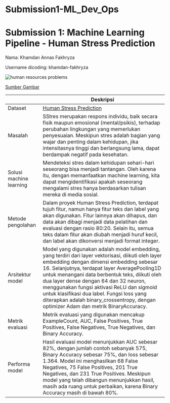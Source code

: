 # Submission1-ML_Dev_Ops
# Submission 1: Machine Learning Pipeline - Human Stress Prediction
Nama: Khamdan Annas Fakhryza

Username dicoding: khamdan-fakhryza

![human resources problems]([https://user-images.githubusercontent.com/58927608/232183728-df31ce54-b58c-4163-a563-5df9d3daf167.jpg](https://blue.kumparan.com/image/upload/fl_progressive,fl_lossy,c_fill,q_auto:best,w_640/v1617766026/m1tpdhifol4xqwxquds4.jpg))

[Sumber Gambar](https://drive.google.com/file/d/1A0N8LXDorJVSPVdc6oLDNy2OMyGcPyi2/view?usp=drive_link)

| | Deskripsi |
| ----------- | ----------- |
| Dataset | [Human Stress Prediction](https://drive.google.com/file/d/1A0N8LXDorJVSPVdc6oLDNy2OMyGcPyi2/view?usp=drive_link) |
| Masalah | SStres merupakan respons individu, baik secara fisik maupun emosional (mental/psikis), terhadap perubahan lingkungan yang memerlukan penyesuaian. Meskipun stres adalah bagian yang wajar dan penting dalam kehidupan, jika intensitasnya tinggi dan berlangsung lama, dapat berdampak negatif pada kesehatan. |
| Solusi machine learning | Mendeteksi stres dalam kehidupan sehari-hari seseorang bisa menjadi tantangan. Oleh karena itu, dengan memanfaatkan machine learning, kita dapat mengidentifikasi apakah seseorang mengalami stres hanya berdasarkan tulisan mereka di media sosial. |
| Metode pengolahan | Dalam proyek Human Stress Prediction, terdapat tujuh fitur, namun hanya fitur teks dan label yang akan digunakan. Fitur lainnya akan dihapus, dan data akan dibagi menjadi data pelatihan dan evaluasi dengan rasio 80:20. Selain itu, semua teks dalam fitur akan diubah menjadi huruf kecil, dan label akan dikonversi menjadi format integer. |
| Arsitektur model | Model yang digunakan adalah model embedding, yang terdiri dari layer vektorisasi, diikuti oleh layer embedding dengan dimensi embedding sebesar 16. Selanjutnya, terdapat layer AveragePooling1D untuk menangani data berbentuk teks, diikuti oleh dua layer dense dengan 64 dan 32 neuron, menggunakan fungsi aktivasi ReLU dan sigmoid untuk klasifikasi dua label. Fungsi loss yang diterapkan adalah binary_crossentropy, dengan optimizer Adam dan metrik BinaryAccuracy. |
| Metrik evaluasi | Metrik evaluasi yang digunakan mencakup ExampleCount, AUC, False Positives, True Positives, False Negatives, True Negatives, dan Binary Accuracy. |
| Performa model | Hasil evaluasi model menunjukkan AUC sebesar 82%, dengan jumlah contoh sebanyak 575, Binary Accuracy sebesar 75%, dan loss sebesar 1.364. Model ini menghasilkan 68 False Negatives, 75 False Positives, 201 True Negatives, dan 231 True Positives. Meskipun model yang telah dibangun menunjukkan hasil, masih ada ruang untuk perbaikan, karena Binary Accuracy masih di bawah 80%. |

